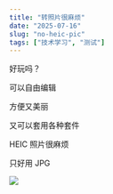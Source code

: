 ```yaml
---
title: "转照片很麻烦"
date: "2025-07-16"
slug: "no-heic-pic"
tags: ["技术学习", "测试"]
---
```

好玩吗？


可以自由编辑


方便又美丽


又可以套用各种套件


HEIC 照片很麻烦


只好用 JPG


![](https://prod-files-secure.s3.us-west-2.amazonaws.com/112d0858-5090-4d34-a606-b75eb8d65fd2/39f37d4e-f5dd-41a3-b36f-d5a0ee472000/b3d17f5a-b229-44e9-b092-8cacbac287cd.png?X-Amz-Algorithm=AWS4-HMAC-SHA256&X-Amz-Content-Sha256=UNSIGNED-PAYLOAD&X-Amz-Credential=ASIAZI2LB4662CXEFWOZ%2F20250724%2Fus-west-2%2Fs3%2Faws4_request&X-Amz-Date=20250724T085937Z&X-Amz-Expires=3600&X-Amz-Security-Token=IQoJb3JpZ2luX2VjEAAaCXVzLXdlc3QtMiJGMEQCIDoK7P1nHBPSbkb9ewIWwklSzbtAO0HBeFgads8g%2FJeoAiBinMzq8pZmBLgyZDaXLJmpAAVJdqWyZiq22bLHktbzUSr%2FAwgpEAAaDDYzNzQyMzE4MzgwNSIMtxznObzv048zV%2BXIKtwDkVguPSIow8httIgGMbhV8h%2Fz9aUGXhlRFXo9vfviD%2FCEA%2B1cDav3LNC8u9gEok9jqoy3TnSPtrAHr3O8GNVIiZVgIG90tj0zvsW5FhcWB0nwtIk3SnHnvI10IOO3s00kED9jzmTM9eUGVMMcvZJaqT8%2FjatAWxYBT1%2FtW%2F6us2pHHKTx2%2F6NC0%2F85i4a4fy3B65mu7p7W2Yhb7DFoez3X0uwvOgsbApKCvw0xsFDFt8FMyb%2Bn%2FmXYzp8vAjNtWJ%2Ba8kIhRTCvx5uSfyDp1xNgYVWMe6nLOrVHvbeUvUlpRsNBaJO5H8d6O%2Bx0rFc%2FJv6hF1GPu9SCx8fMDAWxKEl7ShRdHMgGjcLWy%2FNRW9l0fEHUGpWsCrVV6vareUCeQtq7tn%2Fgr1ezM1mD6XyPJ24SXCOgT8RbDaQkEUa%2FaqL8rQ67Fs2y0hn6giiz9Uf%2FethGktIfzxg8mpxzVgEyhVFuah8M%2B9ZNwK%2FWDXfTAd2Umtrb4kwO2kFCQDLemiSU7OkO5ueIlDa4KnGs5fIifSMYqMvSeoLpUdjk3mzui%2BIpSEPUiXtSp75nCZy5pLOvXznKTkLCW0dnnWFvoaVOTcLm9YQ4y18%2BaXXHoLDbmh1UsT0SkIwA90UDP%2FZHa8wms%2BHxAY6pgEmo8hm0IZvbqGXhMgS6Ld4quEc9JpUpKReL4sQDUg6tXiMqQgNa8cfunmSCLH7hK0qK0wQeyZgLg0an6kmYhNm9uQ6zknnX569q44oEqpwdGx9yH5ki4Xz8h3WbQAp5nTToqBoyuxUBgwlOcu8yHIUullYuHSVYUXLdl5L2DWvvtYPgVJau66WwD367VKiRg2cvxRuqxRz068bXM7xurHdGnJmhdPC&X-Amz-Signature=45f7b1034f1a34412f7c50ef608ab97b42f3e927ebf0e316d3bbf17cf725c795&X-Amz-SignedHeaders=host&x-amz-checksum-mode=ENABLED&x-id=GetObject)

